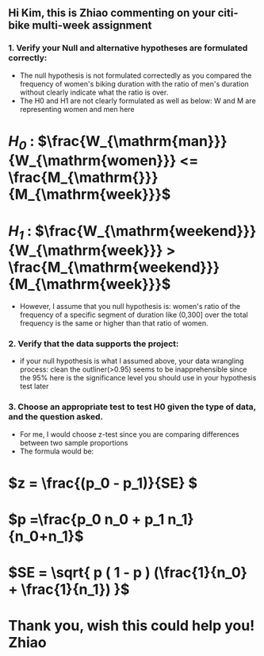 ## Hi Kim, this is Zhiao commenting on your citi-bike multi-week assignment

### 1. Verify your Null and alternative hypotheses are formulated correctly:
- The null hypothesis is not formulated correctedly as you compared the frequency of women's biking duration with the ratio of men's duration without clearly indicate what the ratio is over. 
- The H0 and H1 are not clearly formulated as well as below: W and M are representing women and men here
# _$H_0$_ : $\frac{W_{\mathrm{man}}}{W_{\mathrm{women}}} <= \frac{M_{\mathrm{}}}{M_{\mathrm{week}}}$
# _$H_1$_ : $\frac{W_{\mathrm{weekend}}}{W_{\mathrm{week}}} > \frac{M_{\mathrm{weekend}}}{M_{\mathrm{week}}}$
- However, I assume that you null hypothesis is: women's ratio of the frequency of a specific segment of duration like (0,300] over the total frequency is the same or higher than that ratio of women.

### 2. Verify that the data supports the project:
- if your null hypothesis is what I assumed above, your data wrangling process: clean the outliner(>0.95) seems to be inapprehensible since the 95% here is the significance level you should use in your hypothesis test later

### 3. Choose an appropriate test to test H0 given the type of data, and the question asked.
- For me, I would choose z-test since you are comparing differences between two sample proportions
- The formula would be:
# $z = \frac{(p_0 - p_1)}{SE} $
# $p =\frac{p_0  n_0 + p_1  n_1}{n_0+n_1}$
# $SE = \sqrt{ p  ( 1 - p )  (\frac{1}{n_0} + \frac{1}{n_1}) }$

# Thank you, wish this could help you! Zhiao